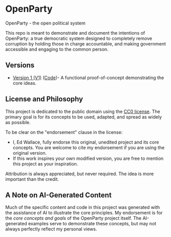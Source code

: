 # OpenParty
OpenParty - the open political system

This repo is meant to demonstrate and document the intentions of OpenParty: a true democratic system designed to completely remove corruption by holding those in charge accountable, and making government accessible and engaging to the common person.

## Versions

*   [Version 1 (V1)](https://sedjwin.github.io/OpenPartyV1/) ([Code](https://github.com/Sedjwin/OpenPartyV1))- A functional proof-of-concept demonstrating the core ideas.

## License and Philosophy

This project is dedicated to the public domain using the [CC0 license](LICENSE). The primary goal is for its concepts to be used, adapted, and spread as widely as possible.

To be clear on the "endorsement" clause in the license:
*   I, Ed Wallace, fully endorse this original, unedited project and its core concepts. You are welcome to cite my endorsement if you are using the original version.
*   If this work inspires your own modified version, you are free to mention this project as your inspiration.

Attribution is always appreciated, but never required. The idea is more important than the credit.

## A Note on AI-Generated Content

Much of the specific content and code in this project was generated with the assistance of AI to illustrate the core principles. My endorsement is for the *core concepts and goals* of the OpenParty project itself. The AI-generated examples serve to demonstrate these concepts, but may not always perfectly reflect my personal views.
